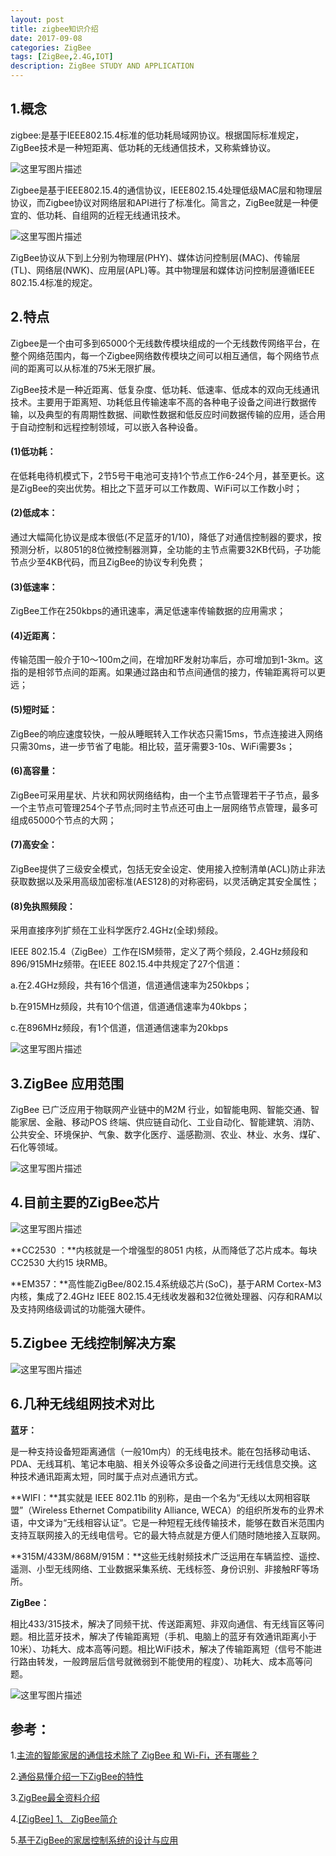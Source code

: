 ```yaml
---
layout: post
title: zigbee知识介绍
date: 2017-09-08
categories: ZigBee
tags: [ZigBee,2.4G,IOT]
description: ZigBee STUDY AND APPLICATION
---
```


## **1.概念**

 zigbee:是基于IEEE802.15.4标准的低功耗局域网协议。根据国际标准规定，ZigBee技术是一种短距离、低功耗的无线通信技术，又称紫蜂协议。

![这里写图片描述](http://img.blog.csdn.net/20170908104539734?watermark/2/text/aHR0cDovL2Jsb2cuY3Nkbi5uZXQvd3d0MTg4MTE3MDc5NzE=/font/5a6L5L2T/fontsize/400/fill/I0JBQkFCMA==/dissolve/70/gravity/SouthEast)

 Zigbee是基于IEEE802.15.4的通信协议，IEEE802.15.4处理低级MAC层和物理层协议，而Zigbee协议对网络层和API进行了标准化。简言之，ZigBee就是一种便宜的、低功耗、自组网的近程无线通讯技术。 

![这里写图片描述](http://img.blog.csdn.net/20170908110131864?watermark/2/text/aHR0cDovL2Jsb2cuY3Nkbi5uZXQvd3d0MTg4MTE3MDc5NzE=/font/5a6L5L2T/fontsize/400/fill/I0JBQkFCMA==/dissolve/70/gravity/SouthEast)

ZigBee协议从下到上分别为物理层(PHY)、媒体访问控制层(MAC)、传输层(TL)、网络层(NWK)、应用层(APL)等。其中物理层和媒体访问控制层遵循IEEE 802.15.4标准的规定。


## **2.特点**

Zigbee是一个由可多到65000个无线数传模块组成的一个无线数传网络平台，在整个网络范围内，每一个Zigbee网络数传模块之间可以相互通信，每个网络节点间的距离可以从标准的75米无限扩展。　

ZigBee技术是一种近距离、低复杂度、低功耗、低速率、低成本的双向无线通讯技术。主要用于距离短、功耗低且传输速率不高的各种电子设备之间进行数据传输，以及典型的有周期性数据、间歇性数据和低反应时间数据传输的应用，适合用于自动控制和远程控制领域，可以嵌入各种设备。

#### **(1)低功耗：**

在低耗电待机模式下，2节5号干电池可支持1个节点工作6-24个月，甚至更长。这是ZigBee的突出优势。相比之下蓝牙可以工作数周、WiFi可以工作数小时；


#### **(2)低成本：**

通过大幅简化协议是成本很低(不足蓝牙的1/10)，降低了对通信控制器的要求，按预测分析，以8051的8位微控制器测算，全功能的主节点需要32KB代码，子功能节点少至4KB代码，而且ZigBee的协议专利免费；


#### **(3)低速率：**

ZigBee工作在250kbps的通讯速率，满足低速率传输数据的应用需求；


#### **(4)近距离：**

传输范围一般介于10～100m之间，在增加RF发射功率后，亦可增加到1-3km。这指的是相邻节点间的距离。如果通过路由和节点间通信的接力，传输距离将可以更远；


#### **(5)短时延：**

ZigBee的响应速度较快，一般从睡眠转入工作状态只需15ms，节点连接进入网络只需30ms，进一步节省了电能。相比较，蓝牙需要3-10s、WiFi需要3s；


#### **(6)高容量：**

ZigBee可采用星状、片状和网状网络结构，由一个主节点管理若干子节点，最多一个主节点可管理254个子节点;同时主节点还可由上一层网络节点管理，最多可组成65000个节点的大网；


#### **(7)高安全：**

ZigBee提供了三级安全模式，包括无安全设定、使用接入控制清单(ACL)防止非法获取数据以及采用高级加密标准(AES128)的对称密码，以灵活确定其安全属性；


#### **(8)免执照频段：**

采用直接序列扩频在工业科学医疗2.4GHz(全球)频段。

IEEE 802.15.4（ZigBee）工作在ISM频带，定义了两个频段，2.4GHz频段和896/915MHz频带。在IEEE 802.15.4中共规定了27个信道：

a.在2.4GHz频段，共有16个信道，信道通信速率为250kbps；

b.在915MHz频段，共有10个信道，信道通信速率为40kbps；

c.在896MHz频段，有1个信道，信道通信速率为20kbps

![这里写图片描述](http://img.blog.csdn.net/20170908110333538?watermark/2/text/aHR0cDovL2Jsb2cuY3Nkbi5uZXQvd3d0MTg4MTE3MDc5NzE=/font/5a6L5L2T/fontsize/400/fill/I0JBQkFCMA==/dissolve/70/gravity/SouthEast)

## **3.ZigBee 应用范围**

ZigBee 已广泛应用于物联网产业链中的M2M 行业，如智能电网、智能交通、智能家居、金融、移动POS 终端、供应链自动化、工业自动化、智能建筑、消防、公共安全、环境保护、气象、数字化医疗、遥感勘测、农业、林业、水务、煤矿、石化等领域。

![这里写图片描述](http://img.blog.csdn.net/20170908110554293?watermark/2/text/aHR0cDovL2Jsb2cuY3Nkbi5uZXQvd3d0MTg4MTE3MDc5NzE=/font/5a6L5L2T/fontsize/400/fill/I0JBQkFCMA==/dissolve/70/gravity/SouthEast)

## **4.目前主要的ZigBee芯片**

![这里写图片描述](http://img.blog.csdn.net/20170908111014646?watermark/2/text/aHR0cDovL2Jsb2cuY3Nkbi5uZXQvd3d0MTg4MTE3MDc5NzE=/font/5a6L5L2T/fontsize/400/fill/I0JBQkFCMA==/dissolve/70/gravity/SouthEast)

**CC2530 ：**内核就是一个增强型的8051 内核，从而降低了芯片成本。每块CC2530 大约15 块RMB。

**EM357：**高性能ZigBee/802.15.4系统级芯片(SoC)，基于ARM Cortex-M3内核，集成了2.4GHz IEEE 802.15.4无线收发器和32位微处理器、闪存和RAM以及支持网络级调试的功能强大硬件。

## **5.Zigbee 无线控制解决方案**

![这里写图片描述](http://img.blog.csdn.net/20170908111912609?watermark/2/text/aHR0cDovL2Jsb2cuY3Nkbi5uZXQvd3d0MTg4MTE3MDc5NzE=/font/5a6L5L2T/fontsize/400/fill/I0JBQkFCMA==/dissolve/70/gravity/SouthEast)

## **6.几种无线组网技术对比**

**蓝牙：**

是一种支持设备短距离通信（一般10m内）的无线电技术。能在包括移动电话、PDA、无线耳机、笔记本电脑、相关外设等众多设备之间进行无线信息交换。这种技术通讯距离太短，同时属于点对点通讯方式。

  **WIFI：**其实就是 IEEE 802.11b 的别称，是由一个名为“无线以太网相容联盟”（Wireless Ethernet Compatibility Alliance, WECA）的组织所发布的业界术语，中文译为“无线相容认证”。它是一种短程无线传输技术，能够在数百米范围内支持互联网接入的无线电信号。它的最大特点就是方便人们随时随地接入互联网。
  
  **315M/433M/868M/915M：**这些无线射频技术广泛运用在车辆监控、遥控、遥测、小型无线网络、工业数据采集系统、无线标签、身份识别、非接触RF等场所。
  
  **ZigBee：**

相比433/315技术，解决了同频干扰、传送距离短、非双向通信、有无线盲区等问题。相比蓝牙技术，解决了传输距离短（手机、电脑上的蓝牙有效通讯距离小于10米）、功耗大、成本高等问题。相比WiFi技术，解决了传输距离短（信号不能进行路由转发，一般跨层后信号就微弱到不能使用的程度）、功耗大、成本高等问题。

![这里写图片描述](http://img.blog.csdn.net/20170908114756361?watermark/2/text/aHR0cDovL2Jsb2cuY3Nkbi5uZXQvd3d0MTg4MTE3MDc5NzE=/font/5a6L5L2T/fontsize/400/fill/I0JBQkFCMA==/dissolve/70/gravity/SouthEast)





## **参考：**

1.[主流的智能家居的通信技术除了 ZigBee 和 Wi-Fi，还有哪些？](https://www.zhihu.com/question/20762824)

2.[通俗易懂介绍一下ZigBee的特性](http://blog.csdn.net/geek_monkey/article/details/72819305)

3.[ZigBee最全资料介绍](http://blog.csdn.net/haifengid/article/details/51658592)

4.[[ZigBee] 1、 ZigBee简介 ](http://www.cnblogs.com/zjutlitao/p/5641958.html)

5.[基于ZigBee的家居控制系统的设计与应用 ](http://www.cnblogs.com/star91/p/4889017.html)
